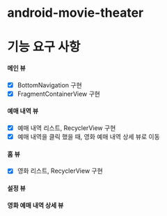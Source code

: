# android-movie-theater

# 기능 요구 사항

#### 메인 뷰
- [x] BottomNavigation 구현
- [x] FragmentContainerView 구현
#### 예매 내역 뷰
- [x] 예매 내역 리스트, RecyclerView 구현
- [x] 예매 내역을 클릭 했을 때, 영화 예매 내역 상세 뷰로 이동
#### 홈 뷰
- [x] 영화 리스트, RecyclerView 구현
#### 설정 뷰
#### 영화 예매 내역 상세 뷰

